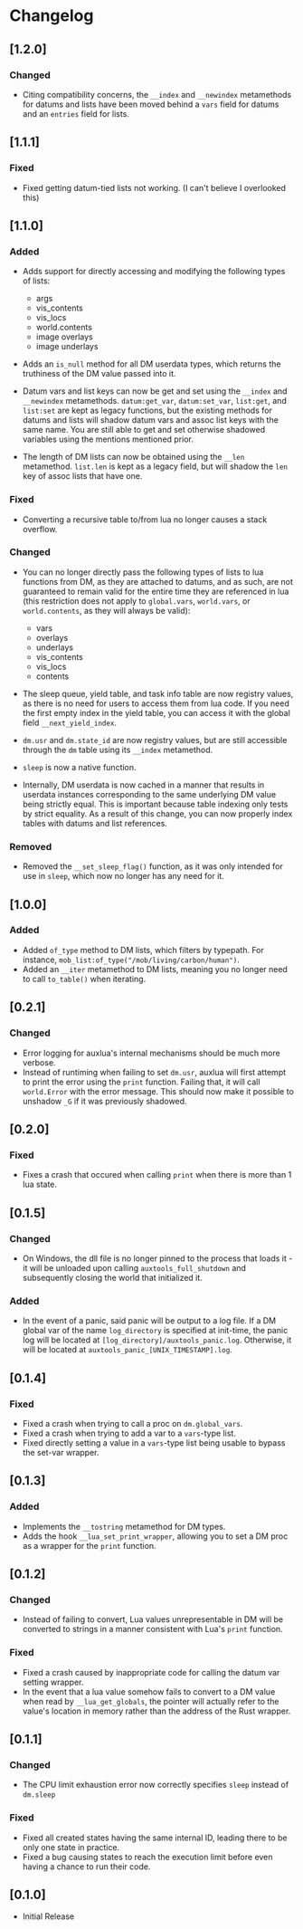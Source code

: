 # Changelog

## [1.2.0]

### Changed

- Citing compatibility concerns, the `__index` and `__newindex` metamethods for datums and lists have been moved behind a `vars` field for datums and an `entries` field for lists.

## [1.1.1]

### Fixed

- Fixed getting datum-tied lists not working. (I can't believe I overlooked this)

## [1.1.0]

### Added

- Adds support for directly accessing and modifying the following types of lists:

  - args
  - vis_contents
  - vis_locs
  - world.contents
  - image overlays
  - image underlays

- Adds an `is_null` method for all DM userdata types, which returns the truthiness of the DM value passed into it.

- Datum vars and list keys can now be get and set using the `__index` and `__newindex` metamethods. `datum:get_var`, `datum:set_var`, `list:get`, and `list:set` are kept as legacy functions, but the existing methods for datums and lists will shadow datum vars and assoc list keys with the same name. You are still able to get and set otherwise shadowed variables using the mentions mentioned prior.
- The length of DM lists can now be obtained using the `__len` metamethod. `list.len` is kept as a legacy field, but will shadow the `len` key of assoc lists that have one.

### Fixed

- Converting a recursive table to/from lua no longer causes a stack overflow.

### Changed

- You can no longer directly pass the following types of lists to lua functions from DM, as they are attached to datums, and as such, are not guaranteed to remain valid for the entire time they are referenced in lua (this restriction does not apply to `global.vars`, `world.vars`, or `world.contents`, as they will always be valid):

  - vars
  - overlays
  - underlays
  - vis_contents
  - vis_locs
  - contents

- The sleep queue, yield table, and task info table are now registry values, as there is no need for users to access them from lua code. If you need the first empty index in the yield table, you can access it with the global field `__next_yield_index`.
- `dm.usr` and `dm.state_id` are now registry values, but are still accessible through the `dm` table using its `__index` metamethod.
- `sleep` is now a native function.
- Internally, DM userdata is now cached in a manner that results in userdata instances corresponding to the same underlying DM value being strictly equal. This is important because table indexing only tests by strict equality. As a result of this change, you can now properly index tables with datums and list references.

### Removed

- Removed the `__set_sleep_flag()` function, as it was only intended for use in `sleep`, which now no longer has any need for it.

## [1.0.0]

### Added

- Added `of_type` method to DM lists, which filters by typepath. For instance, `mob_list:of_type("/mob/living/carbon/human")`.
- Added an `__iter` metamethod to DM lists, meaning you no longer need to call `to_table()` when iterating.

## [0.2.1]

### Changed

- Error logging for auxlua's internal mechanisms should be much more verbose.
- Instead of runtiming when failing to set `dm.usr`, auxlua will first attempt to print the error using the `print` function. Failing that, it will call `world.Error` with the error message. This should now make it possible to unshadow `_G` if it was previously shadowed.

## [0.2.0]

### Fixed

- Fixes a crash that occured when calling `print` when there is more than 1 lua state.

## [0.1.5]

### Changed

- On Windows, the dll file is no longer pinned to the process that loads it - it will be unloaded upon calling `auxtools_full_shutdown` and subsequently closing the world that initialized it.

### Added

- In the event of a panic, said panic will be output to a log file. If a DM global var of the name `log_directory` is specified at init-time, the panic log will be located at `[log_directory]/auxtools_panic.log`. Otherwise, it will be located at `auxtools_panic_[UNIX_TIMESTAMP].log`.

## [0.1.4]

### Fixed

- Fixed a crash when trying to call a proc on `dm.global_vars`.
- Fixed a crash when trying to add a var to a `vars`-type list.
- Fixed directly setting a value in a `vars`-type list being usable to bypass the set-var wrapper.

## [0.1.3]

### Added

- Implements the `__tostring` metamethod for DM types.
- Adds the hook `__lua_set_print_wrapper`, allowing you to set a DM proc as a wrapper for the `print` function.

## [0.1.2]

### Changed

- Instead of failing to convert, Lua values unrepresentable in DM will be converted to strings in a manner consistent with Lua's `print` function.

### Fixed

- Fixed a crash caused by inappropriate code for calling the datum var setting wrapper.
- In the event that a lua value somehow fails to convert to a DM value when read by `__lua_get_globals`, the pointer will actually refer to the value's location in memory rather than the address of the Rust wrapper.

## [0.1.1]

### Changed

- The CPU limit exhaustion error now correctly specifies `sleep` instead of `dm.sleep`

### Fixed

- Fixed all created states having the same internal ID, leading there to be only one state in practice.
- Fixed a bug causing states to reach the execution limit before even having a chance to run their code.

## [0.1.0]

- Initial Release
